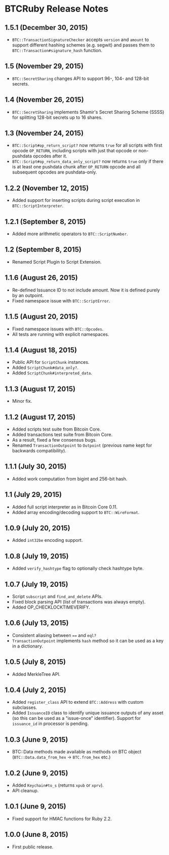 
BTCRuby Release Notes
=====================

1.5.1 (December 30, 2015)
-----------------------

* `BTC::TransactionSignatureChecker` accepts `version` and `amount` to support different hashing schemes (e.g. segwit) and passes them to `BTC::Transaction#signature_hash` function.


1.5 (November 29, 2015)
-----------------------

* `BTC::SecretSharing` changes API to support 96-, 104- and 128-bit secrets.


1.4 (November 26, 2015)
-----------------------

* `BTC::SecretSharing` implements Shamir's Secret Sharing Scheme (SSSS) for splitting 128-bit secrets up to 16 shares.


1.3 (November 24, 2015)
-----------------------

* `BTC::Script#op_return_script?` now returns `true` for all scripts with first opcode `OP_RETURN`, including scripts with just that opcode or non-pushdata opcodes after it.
* `BTC::Script#op_return_data_only_script?` now returns `true` only if there is at least one pushdata chunk after `OP_RETURN` opcode and all subsequent opcodes are pushdata-only.


1.2.2 (November 12, 2015)
-----------------------

* Added support for inserting scripts during script execution in `BTC::ScriptInterpreter`.


1.2.1 (September 8, 2015)
-----------------------

* Added more arithmetic operators to `BTC::ScriptNumber`.


1.2 (September 8, 2015)
-----------------------

* Renamed Script Plugin to Script Extension.


1.1.6 (August 26, 2015)
-----------------------

* Re-defined Issuance ID to not include amount. Now it is defined purely by an outpoint.
* Fixed namespace issue with `BTC::ScriptError`.


1.1.5 (August 20, 2015)
-----------------------

* Fixed namespace issues with `BTC::Opcodes`.
* All tests are running with explicit namespaces.


1.1.4 (August 18, 2015)
-----------------------

* Public API for `ScriptChunk` instances.
* Added `ScriptChunk#data_only?`.
* Added `ScriptChunk#interpreted_data`.


1.1.3 (August 17, 2015)
-----------------------

* Minor fix.


1.1.2 (August 17, 2015)
-----------------------

* Added scripts test suite from Bitcoin Core.
* Added transactions test suite from Bitcoin Core.
* As a result, fixed a few consensus bugs.
* Renamed `TransactionOutpoint` to `Outpoint` (previous name kept for backwards compatibility).


1.1.1 (July 30, 2015)
---------------------

* Added work computation from bigint and 256-bit hash.


1.1 (July 29, 2015)
--------------------

* Added full script interpreter as in Bitcoin Core 0.11.
* Added array encoding/decoding support to `BTC::WireFormat`.


1.0.9 (July 20, 2015)
--------------------

* Added `int32be` encoding support.


1.0.8 (July 19, 2015)
--------------------

* Added `verify_hashtype` flag to optionally check hashtype byte.

1.0.7 (July 19, 2015)
--------------------

* Script `subscript` and `find_and_delete` APIs.
* Fixed block parsing API (list of transactions was always empty).
* Added OP_CHECKLOCKTIMEVERIFY.

1.0.6 (July 13, 2015)
--------------------

* Consistent aliasing between `==` and `eql?`
* `TransactionOutpoint` implements `hash` method so it can be used as a key in a dictionary.

1.0.5 (July 8, 2015)
--------------------

* Added MerkleTree API.

1.0.4 (July 2, 2015)
--------------------

* Added `register_class` API to extend `BTC::Address` with custom subclasses.
* Added `IssuanceID` class to identify unique issuance outputs of any asset (so this can be used as a "issue-once" identifier). Support for `issuance_id` in processor is pending.

1.0.3 (June 9, 2015)
--------------------

* BTC::Data methods made available as methods on BTC object (`BTC::Data.data_from_hex` -> `BTC.from_hex` etc.)

1.0.2 (June 9, 2015)
--------------------

* Added `Keychain#to_s` (returns `xpub` or `xprv`).
* API cleanup.

1.0.1 (June 9, 2015)
--------------------

* Fixed support for HMAC functions for Ruby 2.2.

1.0.0 (June 8, 2015)
--------------------

* First public release.
